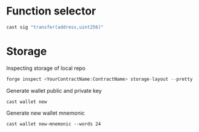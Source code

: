 # Function selector

```jsx
cast sig "transfer(address,uint256)"
```

# Storage

Inspecting storage of local repo

```jsx
forge inspect <YourContractName:ContractName> storage-layout --pretty
```

Generate wallet public and private key

```shell
cast wallet new
```

Generate new wallet mnemonic

```shell
cast wallet new-mnemonic --words 24
```